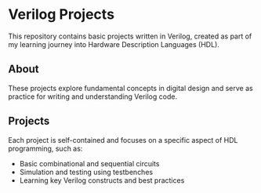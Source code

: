 # Verilog Projects

This repository contains basic projects written in Verilog, created as part of my learning journey into Hardware Description Languages (HDL). 

## About
These projects explore fundamental concepts in digital design and serve as practice for writing and understanding Verilog code.

## Projects
Each project is self-contained and focuses on a specific aspect of HDL programming, such as:
- Basic combinational and sequential circuits
- Simulation and testing using testbenches
- Learning key Verilog constructs and best practices